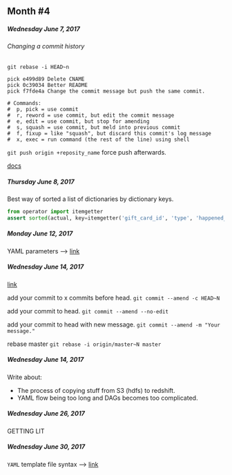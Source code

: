 ## Month #4

##### Wednesday June 7, 2017

###### Changing a commit history
`git rebase -i HEAD~n`
```
pick e499d89 Delete CNAME
pick 0c39034 Better README
pick f7fde4a Change the commit message but push the same commit.

# Commands:
#  p, pick = use commit
#  r, reword = use commit, but edit the commit message
#  e, edit = use commit, but stop for amending
#  s, squash = use commit, but meld into previous commit
#  f, fixup = like "squash", but discard this commit's log message
#  x, exec = run command (the rest of the line) using shell
```

`git push origin +reposity_name` force push afterwards.

[docs](https://help.github.com/articles/changing-a-commit-message/)


##### Thursday June 8, 2017

Best way of sorted a list of dictionaries by dictionary keys.

```python
from operator import itemgetter
assert sorted(actual, key=itemgetter('gift_card_id', 'type', 'happened_at')) == sorted(expected, key=itemgetter('gift_card_id', 'type', 'happened_at'))
```

##### Monday June 12, 2017

YAML parameters --> [link](http://yaml.org/type/merge.html)


##### Wednesday June 14, 2017

[link](https://coderwall.com/p/6mihba/amend-a-git-commit)

add your commit to x commits before head. `git commit --amend -c HEAD~N`

add your commit to head. `git commit --amend --no-edit`

add your commit to head with new message. `git commit --amend -m "Your message."`

rebase master `git rebase -i origin/master~N master`

##### Wednesday June 14, 2017
Write about:
* The process of copying stuff from S3 (hdfs) to redshift.
* YAML flow being too long and DAGs becomes too complicated.

##### Wednesday June 26, 2017

GETTING LIT


##### Wednesday June 30, 2017

`YAML` template file syntax --> [link](http://jinja.pocoo.org/docs/2.9/templates/#for)
